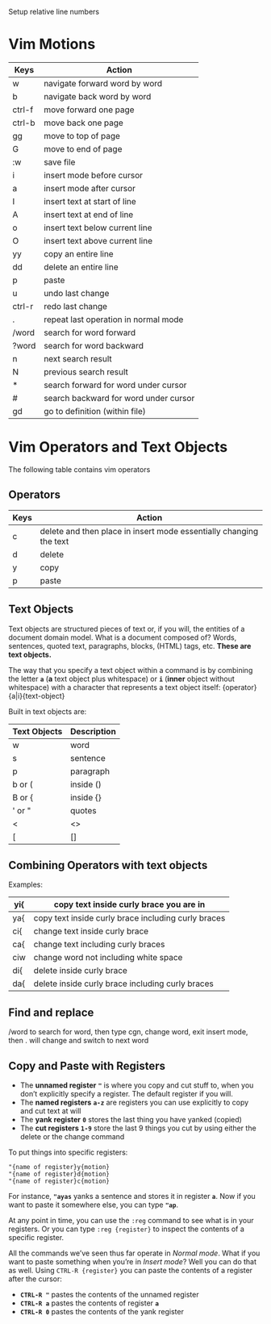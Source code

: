 Setup relative line numbers

# Vim Motions

| **Keys** | **Action**                            |
| -------- | ------------------------------------- |
| w        | navigate forward word by word         |
| b        | navigate back word by word            |
| ctrl-f   | move forward one page                 |
| ctrl-b   | move back one page                    |
| gg       | move to top of page                   |
| G        | move to end of page                   |
| :w       | save file                             |
| i        | insert mode before cursor             |
| a        | insert mode after cursor              |
| I        | insert text at start of line          |
| A        | insert text at end of line            |
| o        | insert text below current line        |
| O        | insert text above current line        |
| yy       | copy an entire line                   |
| dd       | delete an entire line                 |
| p        | paste                                 |
| u        | undo last change                      |
| ctrl-r   | redo last change                      |
| .        | repeat last operation in normal mode  |
| /word    | search for word forward               |
| ?word    | search for word backward              |
| n        | next search result                    |
| N        | previous search result                |
| *        | search forward for word under cursor  |
| #        | search backward for word under cursor |
| gd       | go to definition (within file)        |

# Vim Operators and Text Objects
The following table contains vim operators
## Operators

| **Keys** | **Action**                                                         |
| -------- | ------------------------------------------------------------------ |
| c        | delete and then place in insert mode essentially changing the text |
| d        | delete                                                             |
| y        | copy                                                               |
| p        | paste                                                              |
## Text Objects
Text objects are structured pieces of text or, if you will, the entities of a document domain model. What is a document composed of? Words, sentences, quoted text, paragraphs, blocks, (HTML) tags, etc. **These are text objects.**

The way that you specify a text object within a command is by combining the letter **`a`** (**a** text object plus whitespace) or **`i`** (**inner** object without whitespace) with a character that represents a text object itself: {operator}{a|i}{text-object}

Built in text objects are:

| **Text Objects** | **Description** |
| ---------------- | --------------- |
| w                | word            |
| s                | sentence        |
| p                | paragraph       |
| b or (           | inside ()       |
| B or {           | inside {}       |
| ' or "           | quotes          |
| <                | <>              |
| [                | []              |
## Combining Operators with text objects
Examples:

| yi{ | copy text inside curly brace you are in             |
| --- | --------------------------------------------------- |
| ya{ | copy text inside curly brace including curly braces |
| ci{ | change text inside curly brace                      |
| ca{ | change text including curly braces                  |
| ciw | change word not including white space               |
| di{ | delete inside curly brace                           |
| da{ | delete inside curly brace including curly braces    |
## Find and replace
/word to search for word, then type cgn, change word, exit insert mode, then . will change and switch to next word

## Copy and Paste with Registers
- The **unnamed register** **`"`** is where you copy and cut stuff to, when you don’t explicitly specify a register. The default register if you will.
- The **named registers** **`a-z`** are registers you can use explicitly to copy and cut text at will
- The **yank register** **`0`** stores the last thing you have yanked (copied)
- The **cut registers** **`1-9`** store the last 9 things you cut by using either the delete or the change command

To put things into specific registers:
```
"{name of register}y{motion}
"{name of register}d{motion}
"{name of register}c{motion}
```
For instance, **`"ayas`** yanks a sentence and stores it in register **`a`**. Now if you want to paste it somewhere else, you can type **`"ap`**.

At any point in time, you can use the `:reg` command to see what is in your registers. Or you can type `:reg {register}` to inspect the contents of a specific register.

All the commands we’ve seen thus far operate in _Normal mode_. What if you want to paste something when you’re in _Insert mode_? Well you can do that as well. Using `CTRL-R {register}` you can paste the contents of a register after the cursor:

- **`CTRL-R "`** pastes the contents of the unnamed register
- **`CTRL-R a`** pastes the contents of register **`a`**
- **`CTRL-R 0`** pastes the contents of the yank register

